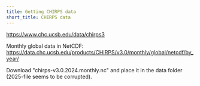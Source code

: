 ```yaml
---
title: Getting CHIRPS data
short_title: CHIRPS data
---
```


https://www.chc.ucsb.edu/data/chirps3

Monthly global data in NetCDF:
https://data.chc.ucsb.edu/products/CHIRPS/v3.0/monthly/global/netcdf/by_year/

Download "chirps-v3.0.2024.monthly.nc" and place it in the data folder (2025-file seems to be corrupted).
